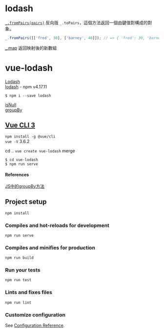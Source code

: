 # lodash

[`_.fromPairs(pairs)`](http://lodash.think2011.net/fromPairs)  反向版 `_.toPairs`，這個方法返回一個由鍵值對構成的對象。

```js
_.fromPairs([['fred', 30], ['barney', 40]]); // => { 'fred': 30, 'barney': 40 }
```
[_.map](http://lodash.think2011.net/map) 返回映射後的新數組  

# vue-lodash

[Lodash](https://lodash.com/)  
[lodash](https://www.npmjs.com/package/lodash) - npm v4.17.11  

`$ npm i --save lodash`  

[isNull](http://lodash.think2011.net/isNull)  
[groupBy](http://lodash.think2011.net/groupBy)

## [Vue CLI 3](https://cli.vuejs.org/)  

`npm install -g @vue/cli`  
`vue -V` 3.6.2  

cd ..
`vue create vue-lodash` 
merge

`$ cd vue-lodash`    
`$ npm run serve`  


#### References

[JS中的groupBy方法](https://segmentfault.com/a/1190000011201544)

## Project setup
```
npm install
```

### Compiles and hot-reloads for development
```
npm run serve
```

### Compiles and minifies for production
```
npm run build
```

### Run your tests
```
npm run test
```

### Lints and fixes files
```
npm run lint
```

### Customize configuration
See [Configuration Reference](https://cli.vuejs.org/config/).
